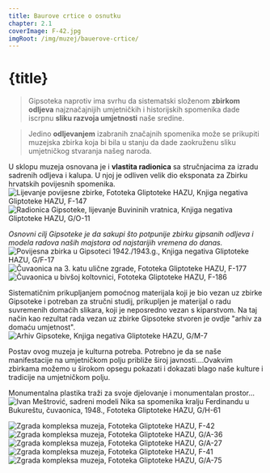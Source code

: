 ```yaml
---
title: Baurove crtice o osnutku
chapter: 2.1
coverImage: F-42.jpg
imgRoot: /img/muzej/bauerove-crtice/
---
```


# {title}

> Gipsoteka naprotiv ima svrhu da sistematski složenom **zbirkom odljeva** najznačajnijih umjetničkih i historijskih spomenika dade iscrpnu **sliku razvoja umjetnosti** naše sredine.

> Jedino **odljevanjem** izabranih značajnih spomenika može se prikupiti muzejska zbirka koja bi bila u stanju da dade zaokruženu sliku umjetničkog stvaranja našeg naroda.

U sklopu muzeja osnovana je i **vlastita radionica** sa stručnjacima za izradu sadrenih odljeva i kalupa. U njoj je odliven velik dio eksponata za Zbirku hrvatskih povijesnih spomenika.
![Lijevanje povijesne zbirke, Fototeka Gliptoteke HAZU, Knjiga negativa Gliptoteke HAZU, F-147]({imgRoot}F-147.jpg "Lijevanje povijesne zbirke")
![Radionica Gipsoteke, lijevanje Buvininih vratnica, Knjiga negativa Gliptoteke HAZU, G/O-11]({imgRoot}G-O-11.jpg "Lijevanje Buvininih vratnica")

_Osnovni cilj Gipsoteke je da sakupi što potpunije zbirku gipsanih odljeva i modela radova naših majstora od najstarijih vremena do danas._
![Povijesna zbirka u Gipsoteci 1942./1943.g., Knjiga negativa Gliptoteke HAZU, G/F-17]({imgRoot}G-F-17.jpg "Povijesna zbirka, 1942./1943.g.")
![Čuvaonica na 3. katu ulične zgrade, Fototeka Gliptoteke HAZU, F-177]({imgRoot}F-177.jpg "Čuvaonica na 3. katu")
![Čuvaonica u bivšoj koltovnici, Fototeka Gliptoteke HAZU, F-186]({imgRoot}F-186.jpg "Čuvaonica u bivšoj koltovnici")

Sistematičnim prikupljanjem pomoćnog materijala koji je bio vezan uz zbirke Gipsoteke i potreban za stručni studij, prikupljen je materijal o radu suvremenih domaćih slikara, koji je neposredno vezan s kiparstvom. Na taj način kao rezultat rada vezan uz zbirke Gipsoteke stvoren je ovdje "arhiv za domaću umjetnost".
![Arhiv Gipsoteke, Knjiga negativa Gliptoteke HAZU, G/M-7]({imgRoot}G-M-7.jpg "Arhiv Gipsoteke")

Postav ovog muzeja je kulturna potreba. Potrebno je da se naše manifestacije na umjetničkom polju približe široj javnosti….Ovakvim zbirkama možemo u širokom opsegu pokazati i dokazati blago naše kulture i tradicije na umjetničkom polju.

Monumentalna plastika traži za svoje djelovanje i monumentalan prostor...
![Ivan Meštrović, sadreni modeli Nika sa spomenika kralju Ferdinandu u Bukureštu, čuvaonica, 1948.,  Fototeka Gliptoteke HAZU, G/H-61]({imgRoot}G-H-61.jpg "Ivan Meštrović, sadreni modeli Nika")

![Zgrada kompleksa muzeja, Fototeka Gliptoteke HAZU, F-42]({imgRoot}F-42.jpg "Zgrada kompleksa muzeja")
![Zgrada kompleksa muzeja, Fototeka Gliptoteke HAZU, G/A-36]({imgRoot}G-A-36.jpg "Zgrada kompleksa muzeja")
![Zgrada kompleksa muzeja, Fototeka Gliptoteke HAZU, G/A-27]({imgRoot}G-A-27.jpg "Zgrada kompleksa muzeja")
![Zgrada kompleksa muzeja, Fototeka Gliptoteke HAZU, F-41]({imgRoot}F-41.jpg "Zgrada kompleksa muzeja")
![Zgrada kompleksa muzeja, Fototeka Gliptoteke HAZU, G/A-75]({imgRoot}G-A-75.jpg "Zgrada kompleksa muzeja")

